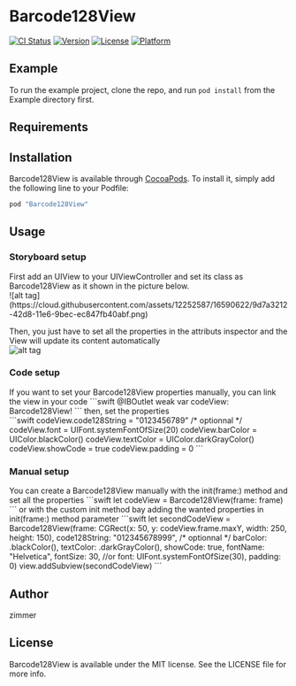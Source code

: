 # Barcode128View

[![CI Status](http://img.shields.io/travis/zimmer/Barcode128View.svg?style=flat)](https://travis-ci.org/zimmer/Barcode128View)
[![Version](https://img.shields.io/cocoapods/v/Barcode128View.svg?style=flat)](http://cocoapods.org/pods/Barcode128View)
[![License](https://img.shields.io/cocoapods/l/Barcode128View.svg?style=flat)](http://cocoapods.org/pods/Barcode128View)
[![Platform](https://img.shields.io/cocoapods/p/Barcode128View.svg?style=flat)](http://cocoapods.org/pods/Barcode128View)

## Example

To run the example project, clone the repo, and run `pod install` from the Example directory first.

## Requirements

## Installation

Barcode128View is available through [CocoaPods](http://cocoapods.org). To install
it, simply add the following line to your Podfile:

```ruby
pod "Barcode128View"
```

## Usage

<h3>Storyboard setup</h3>
First add an UIView to your UIViewController and set its class as Barcode128View as it shown in the picture below.
<br>
![alt tag](https://cloud.githubusercontent.com/assets/12252587/16590622/9d7a3212-42d8-11e6-9bec-ec847fb40abf.png)

Then, you just have to set all the properties in the attributs inspector and the View will update its content automatically
<br>
![alt tag](https://cloud.githubusercontent.com/assets/12252587/16590207/e5b3b5c8-42d6-11e6-97a5-d5f34d91621c.png)

<h3>Code setup</h3>
If you want to set your Barcode128View properties manually, you can link the view in your code
```swift
@IBOutlet weak var codeView: Barcode128View!
```
then, set the properties
<br>
```swift
codeView.code128String = "0123456789"
/* optionnal */
codeView.font = UIFont.systemFontOfSize(20)
codeView.barColor = UIColor.blackColor()
codeView.textColor = UIColor.darkGrayColor()
codeView.showCode = true
codeView.padding = 0
```

<h3>Manual setup</h3>
You can create a Barcode128View manually with the init(frame:) method and set all the properties
```swift
let codeView = Barcode128View(frame: frame)
```
or with the custom init method bay adding the wanted properties in init(frame:) method parameter
```swift
let secondCodeView = Barcode128View(frame: CGRect(x: 50, y: codeView.frame.maxY, width: 250, height: 150),
code128String: "012345678999",
/* optionnal */
barColor: .blackColor(),
textColor: .darkGrayColor(),
showCode: true,
fontName: "Helvetica",
fontSize: 30,
//or font: UIFont.systemFontOfSize(30),
padding: 0)
view.addSubview(secondCodeView)
```

## Author

zimmer

## License

Barcode128View is available under the MIT license. See the LICENSE file for more info.

